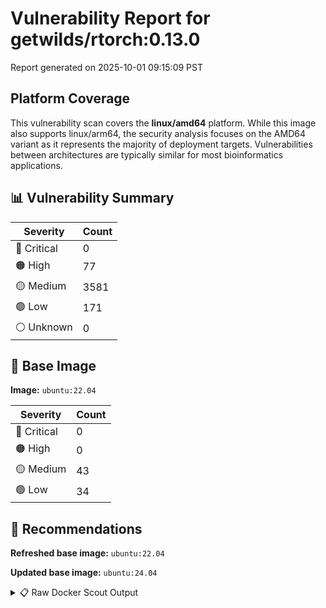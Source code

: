 # Vulnerability Report for getwilds/rtorch:0.13.0

Report generated on 2025-10-01 09:15:09 PST

## Platform Coverage

This vulnerability scan covers the **linux/amd64** platform. While this image also supports linux/arm64, the security analysis focuses on the AMD64 variant as it represents the majority of deployment targets. Vulnerabilities between architectures are typically similar for most bioinformatics applications.

## 📊 Vulnerability Summary

| Severity | Count |
|----------|-------|
| 🔴 Critical | 0 |
| 🟠 High | 77 |
| 🟡 Medium | 3581 |
| 🟢 Low | 171 |
| ⚪ Unknown | 0 |

## 🐳 Base Image

**Image:** `ubuntu:22.04`

| Severity | Count |
|----------|-------|
| 🔴 Critical | 0 |
| 🟠 High | 0 |
| 🟡 Medium | 43 |
| 🟢 Low | 34 |

## 🔄 Recommendations

**Refreshed base image:** `ubuntu:22.04`

**Updated base image:** `ubuntu:24.04`

<details>
<summary>📋 Raw Docker Scout Output</summary>

```text
Target               │  getwilds/rtorch:0.13.0  │    0C    77H   3581M   171L   
    digest             │  ced4966e6273                    │                               
  Base image           │  ubuntu:22.04                    │    0C     0H    43M    34L    
  Refreshed base image │  ubuntu:22.04                    │    0C     0H     4M    13L    
                       │                                  │                 -39    -21    
  Updated base image   │  ubuntu:24.04                    │    0C     0H     5M     6L    
                       │                                  │                 -38    -28    

What's next:
    View vulnerabilities → docker scout cves getwilds/rtorch:0.13.0
    View base image update recommendations → docker scout recommendations getwilds/rtorch:0.13.0
    Include policy results in your quickview by supplying an organization → docker scout quickview getwilds/rtorch:0.13.0 --org <organization>
```
</details>
